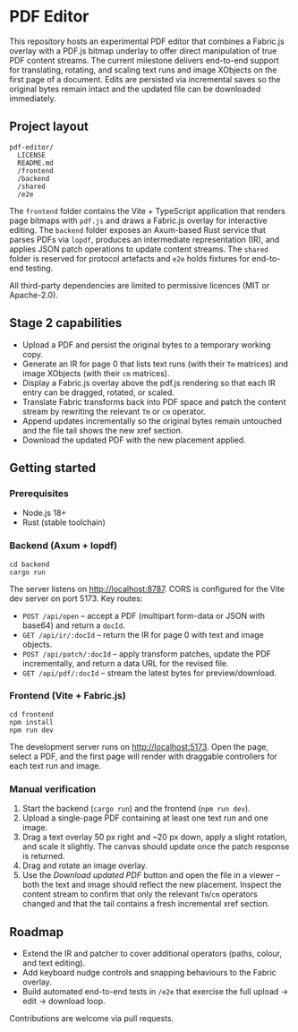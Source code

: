 # PDF Editor

This repository hosts an experimental PDF editor that combines a Fabric.js overlay with a PDF.js bitmap underlay to offer direct manipulation of true PDF content streams. The current milestone delivers end-to-end support for translating, rotating, and scaling text runs and image XObjects on the first page of a document. Edits are persisted via incremental saves so the original bytes remain intact and the updated file can be downloaded immediately.

## Project layout

```
pdf-editor/
  LICENSE
  README.md
  /frontend
  /backend
  /shared
  /e2e
```

The `frontend` folder contains the Vite + TypeScript application that renders page bitmaps with `pdf.js` and draws a Fabric.js overlay for interactive editing. The `backend` folder exposes an Axum-based Rust service that parses PDFs via `lopdf`, produces an intermediate representation (IR), and applies JSON patch operations to update content streams. The `shared` folder is reserved for protocol artefacts and `e2e` holds fixtures for end-to-end testing.

All third-party dependencies are limited to permissive licences (MIT or Apache-2.0).

## Stage 2 capabilities

* Upload a PDF and persist the original bytes to a temporary working copy.
* Generate an IR for page 0 that lists text runs (with their `Tm` matrices) and image XObjects (with their `cm` matrices).
* Display a Fabric.js overlay above the pdf.js rendering so that each IR entry can be dragged, rotated, or scaled.
* Translate Fabric transforms back into PDF space and patch the content stream by rewriting the relevant `Tm` or `cm` operator.
* Append updates incrementally so the original bytes remain untouched and the file tail shows the new xref section.
* Download the updated PDF with the new placement applied.

## Getting started

### Prerequisites

* Node.js 18+
* Rust (stable toolchain)

### Backend (Axum + lopdf)

```
cd backend
cargo run
```

The server listens on <http://localhost:8787>. CORS is configured for the Vite dev server on port 5173. Key routes:

* `POST /api/open` – accept a PDF (multipart form-data or JSON with base64) and return a `docId`.
* `GET /api/ir/:docId` – return the IR for page 0 with text and image objects.
* `POST /api/patch/:docId` – apply transform patches, update the PDF incrementally, and return a data URL for the revised file.
* `GET /api/pdf/:docId` – stream the latest bytes for preview/download.

### Frontend (Vite + Fabric.js)

```
cd frontend
npm install
npm run dev
```

The development server runs on <http://localhost:5173>. Open the page, select a PDF, and the first page will render with draggable controllers for each text run and image.

### Manual verification

1. Start the backend (`cargo run`) and the frontend (`npm run dev`).
2. Upload a single-page PDF containing at least one text run and one image.
3. Drag a text overlay 50 px right and ~20 px down, apply a slight rotation, and scale it slightly. The canvas should update once the patch response is returned.
4. Drag and rotate an image overlay.
5. Use the *Download updated PDF* button and open the file in a viewer – both the text and image should reflect the new placement. Inspect the content stream to confirm that only the relevant `Tm`/`cm` operators changed and that the tail contains a fresh incremental xref section.

## Roadmap

* Extend the IR and patcher to cover additional operators (paths, colour, and text editing).
* Add keyboard nudge controls and snapping behaviours to the Fabric overlay.
* Build automated end-to-end tests in `/e2e` that exercise the full upload → edit → download loop.

Contributions are welcome via pull requests.

